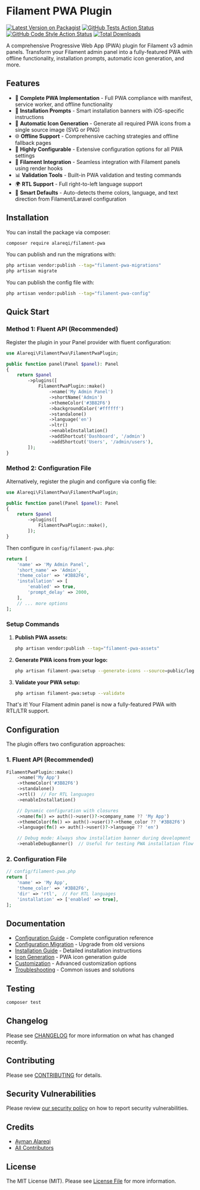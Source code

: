 # Filament PWA Plugin

[![Latest Version on Packagist](https://img.shields.io/packagist/v/alareqi/filament-pwa.svg?style=flat-square)](https://packagist.org/packages/alareqi/filament-pwa)
[![GitHub Tests Action Status](https://img.shields.io/github/actions/workflow/status/alareqi/filament-pwa/run-tests.yml?branch=main&label=tests&style=flat-square)](https://github.com/aymanalareqi/filament-pwa/actions?query=workflow%3Arun-tests+branch%3Amain)
[![GitHub Code Style Action Status](https://img.shields.io/github/actions/workflow/status/alareqi/filament-pwa/fix-php-code-style-issues.yml?branch=main&label=code%20style&style=flat-square)](https://github.com/aymanalareqi/filament-pwa/actions?query=workflow%3A"Fix+PHP+code+style+issues"+branch%3Amain)
[![Total Downloads](https://img.shields.io/packagist/dt/alareqi/filament-pwa.svg?style=flat-square)](https://packagist.org/packages/alareqi/filament-pwa)

A comprehensive Progressive Web App (PWA) plugin for Filament v3 admin panels. Transform your Filament admin panel into a fully-featured PWA with offline functionality, installation prompts, automatic icon generation, and more.

## Features

- 🚀 **Complete PWA Implementation** - Full PWA compliance with manifest, service worker, and offline functionality
- 📱 **Installation Prompts** - Smart installation banners with iOS-specific instructions
- 🎨 **Automatic Icon Generation** - Generate all required PWA icons from a single source image (SVG or PNG)
- 🌐 **Offline Support** - Comprehensive caching strategies and offline fallback pages
- 🔧 **Highly Configurable** - Extensive configuration options for all PWA settings
- 🎯 **Filament Integration** - Seamless integration with Filament panels using render hooks
- 📊 **Validation Tools** - Built-in PWA validation and testing commands
- 🌍 **RTL Support** - Full right-to-left language support
- 🎨 **Smart Defaults** - Auto-detects theme colors, language, and text direction from Filament/Laravel configuration

## Installation

You can install the package via composer:

```bash
composer require alareqi/filament-pwa
```

You can publish and run the migrations with:

```bash
php artisan vendor:publish --tag="filament-pwa-migrations"
php artisan migrate
```

You can publish the config file with:

```bash
php artisan vendor:publish --tag="filament-pwa-config"
```

## Quick Start

### Method 1: Fluent API (Recommended)

Register the plugin in your Panel provider with fluent configuration:

```php
use Alareqi\FilamentPwa\FilamentPwaPlugin;

public function panel(Panel $panel): Panel
{
    return $panel
        ->plugins([
            FilamentPwaPlugin::make()
                ->name('My Admin Panel')
                ->shortName('Admin')
                ->themeColor('#3B82F6')
                ->backgroundColor('#ffffff')
                ->standalone()
                ->language('en')
                ->ltr()
                ->enableInstallation()
                ->addShortcut('Dashboard', '/admin')
                ->addShortcut('Users', '/admin/users'),
        ]);
}
```

### Method 2: Configuration File

Alternatively, register the plugin and configure via config file:

```php
use Alareqi\FilamentPwa\FilamentPwaPlugin;

public function panel(Panel $panel): Panel
{
    return $panel
        ->plugins([
            FilamentPwaPlugin::make(),
        ]);
}
```

Then configure in `config/filament-pwa.php`:

```php
return [
    'name' => 'My Admin Panel',
    'short_name' => 'Admin',
    'theme_color' => '#3B82F6',
    'installation' => [
        'enabled' => true,
        'prompt_delay' => 2000,
    ],
    // ... more options
];
```

### Setup Commands

1. **Publish PWA assets:**
   ```bash
   php artisan vendor:publish --tag="filament-pwa-assets"
   ```

2. **Generate PWA icons from your logo:**
   ```bash
   php artisan filament-pwa:setup --generate-icons --source=public/logo.svg
   ```

3. **Validate your PWA setup:**
   ```bash
   php artisan filament-pwa:setup --validate
   ```

That's it! Your Filament admin panel is now a fully-featured PWA with RTL/LTR support.

## Configuration

The plugin offers two configuration approaches:

### 1. Fluent API (Recommended)
```php
FilamentPwaPlugin::make()
    ->name('My App')
    ->themeColor('#3B82F6')
    ->standalone()
    ->rtl()  // For RTL languages
    ->enableInstallation()

    // Dynamic configuration with closures
    ->name(fn() => auth()->user()?->company_name ?? 'My App')
    ->themeColor(fn() => auth()->user()?->theme_color ?? '#3B82F6')
    ->language(fn() => auth()->user()?->language ?? 'en')

    // Debug mode: Always show installation banner during development
    ->enableDebugBanner()  // Useful for testing PWA installation flow
```

### 2. Configuration File
```php
// config/filament-pwa.php
return [
    'name' => 'My App',
    'theme_color' => '#3B82F6',
    'dir' => 'rtl',  // For RTL languages
    'installation' => ['enabled' => true],
];
```

## Documentation

- [Configuration Guide](docs/configuration-guide.md) - Complete configuration reference
- [Configuration Migration](docs/configuration-migration.md) - Upgrade from old versions
- [Installation Guide](docs/installation.md) - Detailed installation instructions
- [Icon Generation](docs/icon-generation.md) - PWA icon generation guide
- [Customization](docs/customization.md) - Advanced customization options
- [Troubleshooting](docs/troubleshooting.md) - Common issues and solutions

## Testing

```bash
composer test
```

## Changelog

Please see [CHANGELOG](CHANGELOG.md) for more information on what has changed recently.

## Contributing

Please see [CONTRIBUTING](CONTRIBUTING.md) for details.

## Security Vulnerabilities

Please review [our security policy](../../security/policy) on how to report security vulnerabilities.

## Credits

- [Ayman Alareqi](https://github.com/aymanalareqi)
- [All Contributors](../../contributors)

## License

The MIT License (MIT). Please see [License File](LICENSE.md) for more information.
